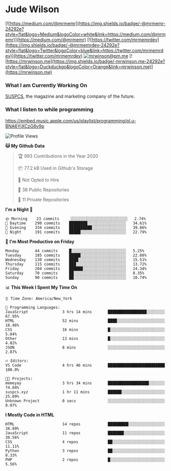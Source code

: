 # Jude Wilson
[![https://medium.com/@mrmemr](https://img.shields.io/badge/-@mrmemr-24292e?style=flat&logo=Medium&logoColor=white&link=https://medium.com/@mrmemr)](https://medium.com/@mrmemr)
[![https://twitter.com/mrmemrdev](https://img.shields.io/badge/-@mrmemrdev-24292e?style=flat&logo=Twitter&logoColor=blue&link=https://twitter.com/mrmemrdev)](https://twitter.com/mrmemrdev)
[![mrwinson@pm.me](https://img.shields.io/badge/-mrwinson@pm.me-24292e?style=flat&logo=ProtonMail&logoColor=Grey&link=mailto:mrwinson@pm.me)](mailto:mrwinson@pm.me)
[![https://mrwinson.me](https://img.shields.io/badge/-mrwinson.me-24292e?style=flat&logo=Duckduckgo&logoColor=Orange&link=mrwinson.me)](https://mrwinson.me) 

### What I am Currently Working On
[SUSPCS](https://suspcs.xyz), the magazine and marketing company of the future.

### What I listen to while programming
https://embed.music.apple.com/us/playlist/programming/pl.u-BNA6YjXCzG6v9p

<!--START_SECTION:waka-->
![Profile Views](http://img.shields.io/badge/Profile%20Views-2-blue)

**🐱 My Github Data** 

> 🏆 993 Contributions in the Year 2020
 > 
> 📦 77.2 kB Used in Github's Storage 
 > 
> 🚫 Not Opted to Hire
 > 
> 📜 38 Public Repositories
 > 
> 🔑 11 Private Repositories 

**I'm a Night 🦉** 

```text
🌞 Morning    23 commits     ░░░░░░░░░░░░░░░░░░░░░░░░░   2.74% 
🌆 Daytime    290 commits    ████████░░░░░░░░░░░░░░░░░   34.61% 
🌃 Evening    334 commits    ██████████░░░░░░░░░░░░░░░   39.86% 
🌙 Night      191 commits    █████░░░░░░░░░░░░░░░░░░░░   22.79%

```
📅 **I'm Most Productive on Friday** 

```text
Monday       44 commits     █░░░░░░░░░░░░░░░░░░░░░░░░   5.25% 
Tuesday      185 commits    █████░░░░░░░░░░░░░░░░░░░░   22.08% 
Wednesday    130 commits    ████░░░░░░░░░░░░░░░░░░░░░   15.51% 
Thursday     115 commits    ███░░░░░░░░░░░░░░░░░░░░░░   13.72% 
Friday       204 commits    ██████░░░░░░░░░░░░░░░░░░░   24.34% 
Saturday     70 commits     ██░░░░░░░░░░░░░░░░░░░░░░░   8.35% 
Sunday       90 commits     ██░░░░░░░░░░░░░░░░░░░░░░░   10.74%

```


📊 **This Week I Spent My Time On** 

```text
⌚︎ Time Zone: America/New_York

💬 Programming Languages: 
JavaScript               3 hrs 14 mins       █████████████████░░░░░░░░   67.95% 
HTML                     52 mins             ████░░░░░░░░░░░░░░░░░░░░░   18.46% 
CSS                      16 mins             █░░░░░░░░░░░░░░░░░░░░░░░░   5.84% 
Other                    13 mins             █░░░░░░░░░░░░░░░░░░░░░░░░   4.82% 
JSON                     8 mins              ░░░░░░░░░░░░░░░░░░░░░░░░░   2.87%

🔥 Editors: 
VS Code                  4 hrs 46 mins       █████████████████████████   100.0%

🐱‍💻 Projects: 
memeyay                  3 hrs 34 mins       ██████████████████░░░░░░░   74.84% 
suspcs.xyz               1 hr 11 mins        ██████░░░░░░░░░░░░░░░░░░░   25.09% 
Unknown Project          0 secs              ░░░░░░░░░░░░░░░░░░░░░░░░░   0.07%

```

**I Mostly Code in HTML** 

```text
HTML                     14 repos            █████████░░░░░░░░░░░░░░░░   38.89% 
JavaScript               11 repos            ███████░░░░░░░░░░░░░░░░░░   30.56% 
CSS                      4 repos             ██░░░░░░░░░░░░░░░░░░░░░░░   11.11% 
Python                   3 repos             ██░░░░░░░░░░░░░░░░░░░░░░░   8.33% 
PHP                      2 repos             █░░░░░░░░░░░░░░░░░░░░░░░░   5.56%

```



<!--END_SECTION:waka-->
